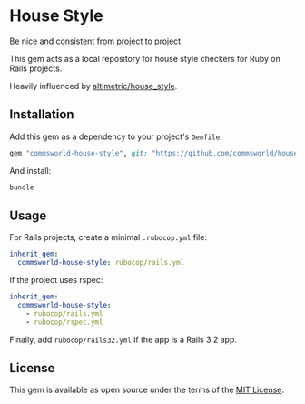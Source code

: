 # House Style

Be nice and consistent from project to project.

This gem acts as a local repository for house style checkers for Ruby on Rails projects.

Heavily influenced by [altimetric/house_style].

## Installation

Add this gem as a dependency to your project's `Gemfile`:

```ruby
gem "commsworld-house-style", git: "https://github.com/commsworld/house-style"
```

And install:

```bash
bundle
```

## Usage

For Rails projects, create a minimal `.rubocop.yml` file:

```yml
inherit_gem:
  commsworld-house-style: rubocop/rails.yml
```

If the project uses rspec:

```yml
inherit_gem:
  commsworld-house-style:
    - rubocop/rails.yml
    - rubocop/rspec.yml
```

Finally, add `rubocop/rails32.yml` if the app is a Rails 3.2 app.

## License

This gem is available as open source under the terms of the [MIT License].

[altimetric/house_style]: https://github.com/altimetric/house_style
[MIT License]: https://opensource.org/licenses/MIT
